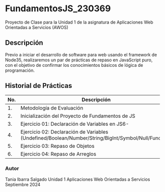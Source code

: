 # FundamentosJS_230369
Proyecto de Clase para la Unidad 1 de la asignatura de Aplicaciones Web Orientadas a Servicios (AWOS)


## Descripción

Previo a iniciar el desarrollo de software para web usando el framework de 
Node35, realizaremos un par de prácticas de repaso en JavaScript puro, con 
el objetivo de confirmar los conocimientos básicos de lógica de programación.


## Historial de Prácticas

 |No. |Descripción|Potenciador|Estatus|
 |--|--|--|--|
 |1.|Metodología de Evaluación|1|✅Finalizada|
 |2.| Inicialización del Proyecto de Fundamentos de JS|8|✅Finalizada|
 |3.| Ejercicio 01: Declaración de Variables en JS6-|6|✅Finalizada|
 |4.| Ejercicio 02: Declaración de Variables (Undefined/Boolean/Number/String/BigInt/Symbol/Null/Function)|10|✅Finalizada|
 |5.|Ejercicio 03: Repaso de Objetos|19|✅Finalizada|
 |6.|Ejercicio 04: Repaso de Arreglos|18|✅Finalizada|


### Autor
Tania Ibarra Salgado
Unidad 1
Aplicaciones Web Orientadas a Servicios
Septiembre 2024
